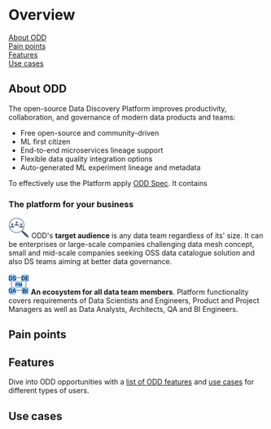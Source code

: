 # Overview
[About ODD](#about-odd) \
[Pain points](#pain-points) \
[Features](#features) \
[Use cases](#use-cases)
## About ODD
The open-source Data Discovery Platform improves productivity, collaboration, and governance of modern data products and teams: 
* Free open-source and community-driven 
* ML first citizen
* End-to-end microservices lineage support 
* Flexible data quality integration options 
* Auto-generated ML experiment lineage and metadata 

To effectively use the Platform apply [ODD Spec](https://github.com/opendatadiscovery/opendatadiscovery-specification/blob/main/specification/specification.md). It contains 

### The platform for your business
![](.gitbook/img/audience.png) ODD's **target audience** is any data team regardless of its' size. It can be enterprises or large-scale 
companies challenging data mesh concept, small and mid-scale companies seeking 
OSS data catalogue solution and also
DS teams
aiming at better data governance. \
 \
![](.gitbook/img/alltogether.png) **An ecosystem for all data team members**. Platform functionality covers requirements of Data Scientists and Engineers, Product and Project Managers as well as Data Analysts, Architects, QA and BI Engineers.
## Pain points
## Features
Dive into ODD opportunities with a [list of ODD features](Features.md) and [use cases](Use_cases.md) for different types of users.

## Use cases


<!---
> Open Data Discovery makes all your data entities reliable, observable, and easily discoverable.
**Onboarding to data** helps newcomers get such important information as data structure, data owners and pipelines.
-->
